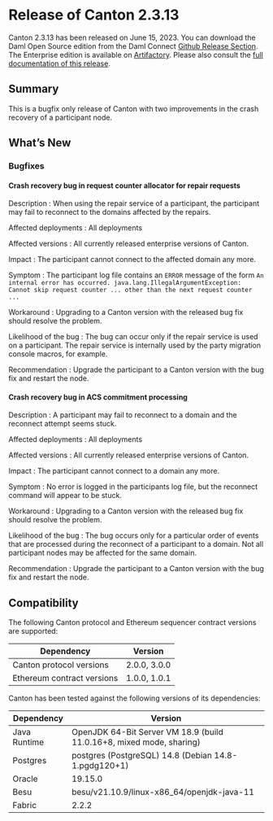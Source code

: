 # Release of Canton 2.3.13

Canton 2.3.13 has been released on June 15, 2023. You can download the Daml Open Source edition from the Daml Connect [Github Release Section](https://github.com/digital-asset/daml/releases/tag/v2.3.13). The Enterprise edition is available on [Artifactory](https://digitalasset.jfrog.io/artifactory/canton-enterprise/canton-enterprise-2.3.13.zip).
Please also consult the [full documentation of this release](https://docs.daml.com/2.3.13/canton/about.html).

## Summary

This is a bugfix only release of Canton with two improvements in the crash recovery of a participant node.

## What’s New

### Bugfixes

#### Crash recovery bug in request counter allocator for repair requests

Description
: When using the repair service of a participant, the participant may fail to reconnect to the domains affected by the repairs.

Affected deployments
: All deployments

Affected versions
: All currently released enterprise versions of Canton.

Impact
: The participant cannot connect to the affected domain any more.

Symptom
: The participant log file contains an `ERROR` message of the form
`An internal error has occurred. java.lang.IllegalArgumentException: Cannot skip request counter ... other than the next request counter ...`

Workaround
: Upgrading to a Canton version with the released bug fix should resolve the problem.

Likelihood of the bug
: The bug can occur only if the repair service is used on a participant.
The repair service is internally used by the party migration console macros, for example.

Recommendation
: Upgrade the participant to a Canton version with the bug fix and restart the node.

#### Crash recovery bug in ACS commitment processing

Description
: A participant may fail to reconnect to a domain and the reconnect attempt seems stuck.

Affected deployments
: All deployments

Affected versions
:  All currently released enterprise versions of Canton.

Impact
: The participant cannot connect to a domain any more.

Symptom
: No error is logged in the participants log file, but the reconnect command will appear to be stuck.

Workaround
: Upgrading to a Canton version with the released bug fix should resolve the problem.

Likelihood of the bug
: The bug occurs only for a particular order of events that are processed during the reconnect of a participant to a domain.
Not all participant nodes may be affected for the same domain.

Recommendation
: Upgrade the participant to a Canton version with the bug fix and restart the node.

## Compatibility

The following Canton protocol and Ethereum sequencer contract versions are supported:

| Dependency                 | Version                    |
|----------------------------|----------------------------|
| Canton protocol versions   | 2.0.0, 3.0.0          |
| Ethereum contract versions | 1.0.0, 1.0.1 |

Canton has been tested against the following versions of its dependencies:

| Dependency                 | Version                    |
|----------------------------|----------------------------|
| Java Runtime               | OpenJDK 64-Bit Server VM 18.9 (build 11.0.16+8, mixed mode, sharing)               |
| Postgres                   | postgres (PostgreSQL) 14.8 (Debian 14.8-1.pgdg120+1)           |
| Oracle                     | 19.15.0             |
| Besu                       | besu/v21.10.9/linux-x86_64/openjdk-java-11               |
| Fabric                     | 2.2.2             |

